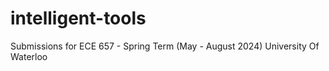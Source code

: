 # intelligent-tools

Submissions for ECE 657 - Spring Term (May - August 2024)
University Of Waterloo

